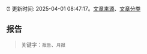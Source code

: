:alarm_clock: 更新时间: 2025-04-01 08:47:17。[文章来源](/README.md)、[文章分类](/TAGS.md)

## 报告


> 关键字：`报告`、`月报`



